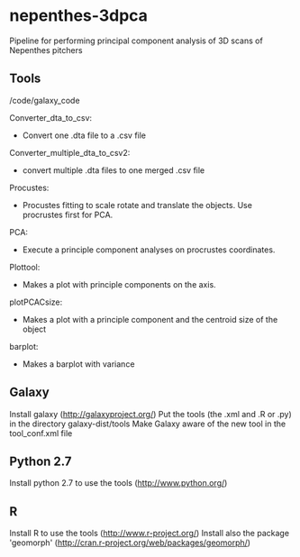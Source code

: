 nepenthes-3dpca
===============

Pipeline for performing principal component analysis of 3D scans of Nepenthes pitchers


Tools
-----
/code/galaxy_code


Converter_dta_to_csv:
* Convert one .dta file to a .csv file 

Converter_multiple_dta_to_csv2:
* convert multiple .dta files to one merged .csv file

Procustes:
* Procustes fitting to scale rotate and translate the objects. Use procrustes first for PCA.

PCA:
* Execute a principle component analyses on procrustes coordinates.

Plottool:
* Makes a plot with principle components on the axis. 

plotPCACsize:
* Makes a plot with a principle component and the centroid size of the object

barplot:
* Makes a barplot with variance 


Galaxy
------

Install galaxy  (http://galaxyproject.org/)
Put the tools (the .xml and .R or .py)  in the directory galaxy-dist/tools 
Make Galaxy aware of the new tool in the tool_conf.xml file


Python 2.7
----------
Install python 2.7 to use the tools (http://www.python.org/)

R
-
Install R to use the tools (http://www.r-project.org/)
Install also the package 'geomorph' (http://cran.r-project.org/web/packages/geomorph/)






